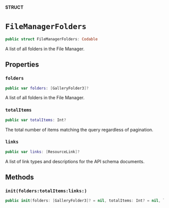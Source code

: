 **STRUCT**

# `FileManagerFolders`

```swift
public struct FileManagerFolders: Codable
```

A list of all folders in the File Manager.

## Properties
### `folders`

```swift
public var folders: [GalleryFolder3]?
```

A list of all folders in the File Manager.

### `totalItems`

```swift
public var totalItems: Int?
```

The total number of items matching the query regardless of pagination.

### `links`

```swift
public var links: [ResourceLink]?
```

A list of link types and descriptions for the API schema documents.

## Methods
### `init(folders:totalItems:links:)`

```swift
public init(folders: [GalleryFolder3]? = nil, totalItems: Int? = nil, links: [ResourceLink]? = nil)
```
